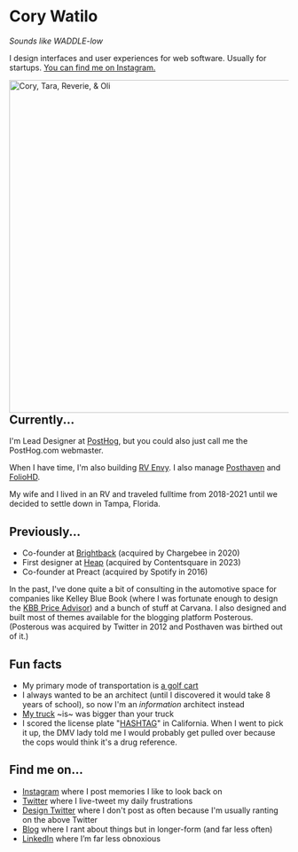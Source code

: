 # Cory Watilo
_Sounds like WADDLE-low_

I design interfaces and user experiences for web software. Usually for startups. [You can find me on Instagram.](https://instagram.com/watilo)

<img src="https://github.com/corywatilo/corywatilo/assets/154479/666d3e0b-c7d1-4569-b0f8-7a95b0358572" alt="Cory, Tara, Reverie, &amp; Oli" style="float: right; width: 600px;" />

## Currently...

I'm Lead Designer at [PostHog](https://posthog.com "Link: https://posthog.com"), but you could also just call me the PostHog.com webmaster.

When I have time, I'm also building [RV Envy](https://rvenvy.com). I also manage [Posthaven](https://posthaven.com) and [FolioHD](https://foliohd.com).

My wife and I lived in an RV and traveled fulltime from 2018-2021 until we decided to settle down in Tampa, Florida.

## Previously...

- Co-founder at [Brightback](https://brightback.com "Link: https://brightback.com") (acquired by Chargebee in 2020)
- First designer at [Heap](https://heap.io) (acquired by Contentsquare in 2023)
- Co-founder at Preact (acquired by Spotify in 2016)

In the past, I've done quite a bit of consulting in the automotive space for companies like Kelley Blue Book (where I was fortunate enough to design the [KBB Price Advisor](https://watilo.foliohd.com/kelley-blue-book)) and a bunch of stuff at Carvana. I also designed and built most of themes available for the blogging platform Posterous. (Posterous was acquired by Twitter in 2012 and Posthaven was birthed out of it.)

## Fun facts

- My primary mode of transportation is [a golf cart](https://www.instagram.com/p/CfmYzaZOlxL/)
- I always wanted to be an architect (until I discovered it would take 8 years of school), so now I'm an _information_ architect instead
- [My truck](https://www.instagram.com/p/CDT6xezFsoF) ~is~ was bigger than your truck
- I scored the license plate "[HASHTAG](https://www.instagram.com/p/5oGdUpk4fK/)" in California. When I went to pick it up, the DMV lady told me I would probably get pulled over because the cops would think it's a drug reference.

## Find me on...

- [Instagram](https://instagram.com/watilo) where I post memories I like to look back on
- [Twitter](https://twitter.com/watilo) where I live-tweet my daily frustrations
- [Design Twitter](https://twitter.com/ninepixelgrid) where I don't post as often because I'm usually ranting on the above Twitter
- [Blog](https://watilo.com) where I rant about things but in longer-form (and far less often)
- [LinkedIn](https://linkedin.com/in/corywatilo) where I’m far less obnoxious
